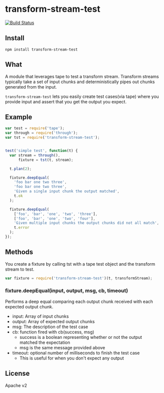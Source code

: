 transform-stream-test
==========================

[![Build Status](https://travis-ci.org/jirwin/node-transform-stream-test.svg?branch=master)](https://travis-ci.org/jirwin/node-transform-stream-test)

## Install
`npm install transform-stream-test`

## What
A module that leverages tape to test a transform stream. Transform streams typically take a set of input chunks and deterministically pipes out chunks generated from the input.

`transform-stream-test` lets you easily create test cases(via tape) where you provide input and assert that you get the output you expect.

## Example
```js
var test = require('tape');
var through = require('through');
var tst = require('transform-stream-test');


test('simple test', function(t) {
  var stream = through(),
      fixture = tst(t, stream);

  t.plan(2);

  fixture.deepEqual(
    'foo bar one two three',
    'foo bar one two three',
    'Given a single input chunk the output matched',
    t.ok
  );

  fixture.deepEqual(
    ['foo', 'bar', 'one', 'two', 'three'],
    ['foo', 'bar', 'one', 'two', 'four'],
    'Given multiple input chunks the output chunks did not all match',
    t.error
  );
});

```

## Methods
You create a fixture by calling tst with a tape test object and the transform stream to test.

```js
var fixture = require('transform-stream-test')(t, transformStream);
```

### fixture.deepEqual(input, output, msg, cb, timeout)
Performs a deep equal comparing each output chunk received with each expected output chunk.

* input: Array of input chunks
* output: Array of expected output chunks
* msg: The description of the test case
* cb: function fired with cb(success, msg)
  * success is a boolean representing whether or not the output matched the expectation
  * msg is the same message provided above
* timeout: optional number of milliseconds to finish the test case
  * This is useful for when you don't expect any output

## License
Apache v2
